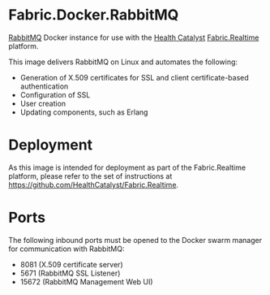 # Fabric.Docker.RabbitMQ
[RabbitMQ](https://www.rabbitmq.com/) Docker instance for use with the [Health Catalyst](https://www.healthcatalyst.com) [Fabric.Realtime](https://github.com/HealthCatalyst/Fabric.Realtime) platform.

This image delivers RabbitMQ on Linux and automates the following:
* Generation of X.509 certificates for SSL and client certificate-based authentication
* Configuration of SSL
* User creation
* Updating components, such as Erlang

# Deployment

As this image is intended for deployment as part of the Fabric.Realtime platform, please refer to the set of instructions at https://github.com/HealthCatalyst/Fabric.Realtime.

# Ports
The following inbound ports must be opened to the Docker swarm manager for communication with RabbitMQ:
* 8081 (X.509 certificate server)
* 5671 (RabbitMQ SSL Listener)
* 15672 (RabbitMQ Management Web UI)
